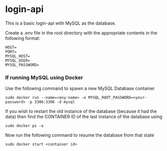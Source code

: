 # login-api
This is a basic login-api with MySQL as the database.

Create a .env file in the root directory with the appropriate contents in the following format:
```
HOST=
PORT=
MYSQL_HOST=
MYSQL_USER=
MYSQL_PASSWORD=
```

### If running MySQL using Docker
Use the following command to spawn a new MySQL Database container 
```
sudo docker run --name=<any-name> -e MYSQL_ROOT_PASSWORD=<your-password> -p 3306:3306 -d mysql
```
If you wish to restart the old instance of the database (because it had the data)
then find the CONTAINER ID of the last instance of the database using
```
sudo docker ps -a
```
Now run the following command to resume the database from that state 
```
sudo docker start <container id>
```
